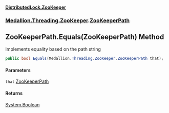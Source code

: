 #### [DistributedLock.ZooKeeper](README.md 'README')
### [Medallion.Threading.ZooKeeper](Medallion.Threading.ZooKeeper.md 'Medallion.Threading.ZooKeeper').[ZooKeeperPath](ZooKeeperPath.md 'Medallion.Threading.ZooKeeper.ZooKeeperPath')

## ZooKeeperPath.Equals(ZooKeeperPath) Method

Implements equality based on the path string

```csharp
public bool Equals(Medallion.Threading.ZooKeeper.ZooKeeperPath that);
```
#### Parameters

<a name='Medallion.Threading.ZooKeeper.ZooKeeperPath.Equals(Medallion.Threading.ZooKeeper.ZooKeeperPath).that'></a>

`that` [ZooKeeperPath](ZooKeeperPath.md 'Medallion.Threading.ZooKeeper.ZooKeeperPath')

#### Returns
[System.Boolean](https://docs.microsoft.com/en-us/dotnet/api/System.Boolean 'System.Boolean')
